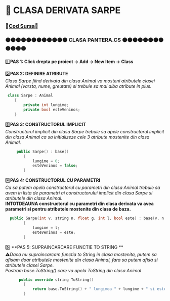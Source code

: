 # 🎯 CLASA DERIVATA SARPE </br>
### 🔮[Cod Sursa](https://github.com/Adriana-Giol/Programare-Aplicatii-Windows/blob/main/1.%20Laborator/2.%20Seminar%202/%5BClean%5DCiurea_Seminar2_1046/Sarpe.cs)🔮
### 🟠🟠🟠🟠🟠🟠🟠🟠🟠🟠🟠🟠 CLASA PANTERA.CS 🟠🟠🟠🟠🟠🟠🟠🟠🟠🟠🟠🟠
1️⃣**PAS 1: Click drepta pe proiect -> Add -> New Item -> Class**</br>

2️⃣**PAS 2: DEFINIRE ATRIBUTE**</br>
*Clasa Sarpe fiind derivata din clasa Animal va mosteni atributele clasei Animal (varsta, nume, greutate) si trebuie sa mai aiba atribute in plus.*</br>
```cpp
 class Sarpe : Animal
    {
        private int lungime;
        private bool esteVeninos;
    }
```

3️⃣**PAS 3: CONSTRUCTORUL IMPLICIT**</br>
*Constructorul implicit din clasa Sarpe trebuie sa apele constructorul implicit din clasa Animal ca sa initializeze cele 3 atribute mostenite din clasa Animal.*</br>
```cpp
     public Sarpe() : base()
        {
            lungime = 0;
            esteVeninos = false;
        }
```

4️⃣**PAS 4: CONSTRUCTORUL CU PARAMETRI**</br>
*Ca sa putem apela constructorul cu parametri din clasa Animal trebuie sa avem in lista de parametri ai constructorului implicit din clasa Sarpe si atributele din clasa Animal.*</br>
**INTOTDEAUNA constructorul cu parametri din clasa derivata va avea parametri si pentru atributele mostenite din clasa de baza.**<br>
```cpp
  public Sarpe(int v, string n, float g, int l, bool este) : base(v, n, g)
        {
            lungime = l;
            esteVeninos = este;
        }
```

5️⃣ **PAS 5: SUPRAINCARCARE FUNCTIE TO STRING **</br>
⚠️*Daca nu supraincarcam functia to String in clasa mostenita, putem sa afisam doar atributele mostenite din clasa Animal, fara sa putem afisa si atributele clasei Sarpe.*</br>
*Pastram base.ToString() care va apela ToString din clasa Animal*</br>
```cpp
      public override string ToString()
        {
            return base.ToString() + " lungimea " + lungime + " si este veninos " + esteVeninos;
        }
```

